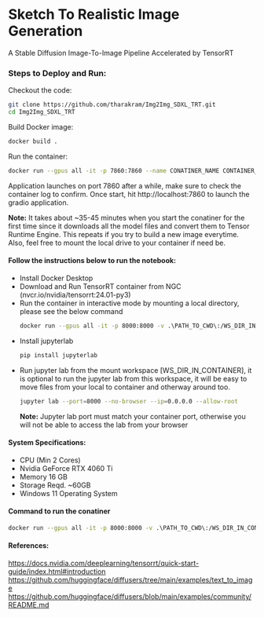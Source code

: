 # Sketch To Realistic Image Generation
A Stable Diffusion Image-To-Image Pipeline Accelerated by TensorRT

### Steps to Deploy and Run:
Checkout the code:
```sh
git clone https://github.com/tharakram/Img2Img_SDXL_TRT.git
cd Img2Img_SDXL_TRT
```

Build Docker image:
```sh
docker build .
```

Run the container:
```sh
docker run --gpus all -it -p 7860:7860 --name CONATINER_NAME CONTAINER_ID
```
Application launches on port 7860 after a while, make sure to check the container log to confirm. Once start, hit http://localhost:7860 to launch the gradio application.

**Note:** It takes about ~35-45 minutes when you start the conatiner for the first time since it downloads all the model files and convert them to Tensor Runtime Engine. This repeats if you try to build a new image everytime. Also, feel free to mount the local drive to your container if need be.


#### Follow the instructions below to run the notebook:
* Install Docker Desktop
* Download and Run TensorRT container from NGC (nvcr.io/nvidia/tensorrt:24.01-py3)
* Run the container in interactive mode by mounting a local directory, please see the below command
    ```sh
    docker run --gpus all -it -p 8000:8000 -v .\PATH_TO_CWD\:/WS_DIR_IN_CONTAINER/ nvcr.io/nvidia/tensorrt:24.01-py3
    ```
* Install jupyterlab
    ```py
    pip install jupyterlab
    ```
* Run jupyter lab from the mount workspace [WS_DIR_IN_CONTAINER], it is optional to run the jupyter lab from this workspace, it will be easy to move files from your local to container and otherway around too.
    ```sh
    jupyter lab --port=8000 --no-browser --ip=0.0.0.0 --allow-root
    ```
    **Note:** Jupyter lab port must match your container port, otherwise you will not be able to access the lab from your browser

#### System Specifications:
* CPU (Min 2 Cores)
* Nvidia GeForce RTX 4060 Ti
* Memory 16 GB
* Storage Reqd. ~60GB
* Windows 11 Operating System

#### Command to run the conatiner
```sh
docker run --gpus all -it -p 8000:8000 -v .\PATH_TO_CWD\:/WS_DIR_IN_CONTAINER/ nvcr.io/nvidia/tensorrt:24.01-py3
```

#### References:
https://docs.nvidia.com/deeplearning/tensorrt/quick-start-guide/index.html#introduction
https://github.com/huggingface/diffusers/tree/main/examples/text_to_image
https://github.com/huggingface/diffusers/blob/main/examples/community/README.md